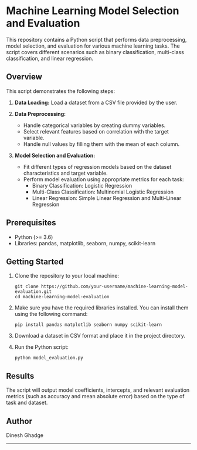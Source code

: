 # Machine Learning Model Selection and Evaluation

This repository contains a Python script that performs data preprocessing, model selection, and evaluation for various machine learning tasks. The script covers different scenarios such as binary classification, multi-class classification, and linear regression.

## Overview

This script demonstrates the following steps:

1. **Data Loading:** Load a dataset from a CSV file provided by the user.

2. **Data Preprocessing:**
   - Handle categorical variables by creating dummy variables.
   - Select relevant features based on correlation with the target variable.
   - Handle null values by filling them with the mean of each column.

3. **Model Selection and Evaluation:**
   - Fit different types of regression models based on the dataset characteristics and target variable.
   - Perform model evaluation using appropriate metrics for each task:
     - Binary Classification: Logistic Regression
     - Multi-Class Classification: Multinomial Logistic Regression
     - Linear Regression: Simple Linear Regression and Multi-Linear Regression

## Prerequisites

- Python (>= 3.6)
- Libraries: pandas, matplotlib, seaborn, numpy, scikit-learn

## Getting Started

1. Clone the repository to your local machine:
   ```
   git clone https://github.com/your-username/machine-learning-model-evaluation.git
   cd machine-learning-model-evaluation
   ```

2. Make sure you have the required libraries installed. You can install them using the following command:
   ```
   pip install pandas matplotlib seaborn numpy scikit-learn
   ```

3. Download a dataset in CSV format and place it in the project directory.

4. Run the Python script:
   ```
   python model_evaluation.py
   ```

## Results

The script will output model coefficients, intercepts, and relevant evaluation metrics (such as accuracy and mean absolute error) based on the type of task and dataset.

## Author

Dinesh Ghadge

---
